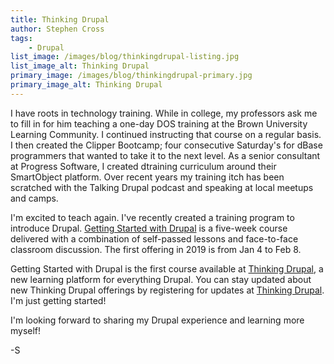 ```yaml
---
title: Thinking Drupal
author: Stephen Cross
tags:
    - Drupal
list_image: /images/blog/thinkingdrupal-listing.jpg
list_image_alt: Thinking Drupal  
primary_image: /images/blog/thinkingdrupal-primary.jpg
primary_image_alt: Thinking Drupal
---
```

I have roots in technology training.    While in college, my professors ask me to fill in for him teaching a one-day DOS training at the Brown University Learning Community.   I continued instructing that course on a regular basis.      I then created the Clipper Bootcamp; four consecutive Saturday's for dBase programmers that wanted to take it to the next level.   As a senior consultant at Progress Software, I created dtraining curriculum around their SmartObject platform.   Over recent years my training itch has been scratched with the Talking Drupal podcast and speaking at local meetups and camps.
 
I'm excited to teach again.  I've recently created a training program to introduce Drupal.  [Getting Started with Drupal](https://www.thinkingdrupal.com/courses/getting-started-with-drupal) is a five-week course delivered with a combination of self-passed lessons and face-to-face classroom discussion.   The first offering in 2019 is from Jan 4 to Feb 8.  

Getting Started with Drupal is the first course available at [Thinking Drupal](https://www.thinkingdrupal.com), a new learning platform for everything Drupal.   You can stay updated about new Thinking Drupal offerings by registering for updates at [Thinking Drupal](https://www.thinkingdrupal.com).  I'm just getting started!

I'm looking forward to sharing my Drupal experience and learning more myself!

-S
